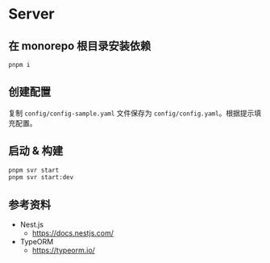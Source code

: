 # Server

## 在 monorepo 根目录安装依赖

```bash
pnpm i
```

## 创建配置

复制 `config/config-sample.yaml` 文件保存为 `config/config.yaml`。根据提示填充配置。

## 启动 & 构建

```bash
pnpm svr start
pnpm svr start:dev
```

## 参考资料

- Nest.js
  - https://docs.nestjs.com/
- TypeORM
  - https://typeorm.io/
